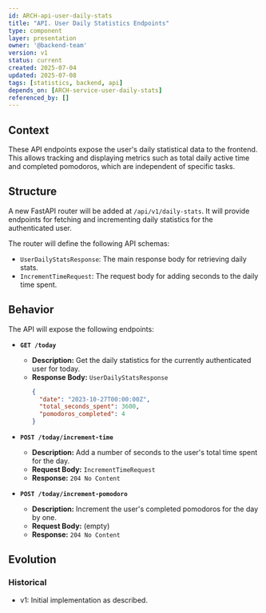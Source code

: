 ```yaml
---
id: ARCH-api-user-daily-stats
title: "API. User Daily Statistics Endpoints"
type: component
layer: presentation
owner: '@backend-team'
version: v1
status: current
created: 2025-07-04
updated: 2025-07-08
tags: [statistics, backend, api]
depends_on: [ARCH-service-user-daily-stats]
referenced_by: []
---
```

## Context
These API endpoints expose the user's daily statistical data to the frontend. This allows tracking and displaying metrics such as total daily active time and completed pomodoros, which are independent of specific tasks.

## Structure
A new FastAPI router will be added at `/api/v1/daily-stats`. It will provide endpoints for fetching and incrementing daily statistics for the authenticated user.

The router will define the following API schemas:
*   `UserDailyStatsResponse`: The main response body for retrieving daily stats.
*   `IncrementTimeRequest`: The request body for adding seconds to the daily time spent.

## Behavior
The API will expose the following endpoints:

*   **`GET /today`**
    *   **Description:** Get the daily statistics for the currently authenticated user for today.
    *   **Response Body:** `UserDailyStatsResponse`
        ```json
        {
          "date": "2023-10-27T00:00:00Z",
          "total_seconds_spent": 3600,
          "pomodoros_completed": 4
        }
        ```

*   **`POST /today/increment-time`**
    *   **Description:** Add a number of seconds to the user's total time spent for the day.
    *   **Request Body:** `IncrementTimeRequest`
    *   **Response:** `204 No Content`

*   **`POST /today/increment-pomodoro`**
    *   **Description:** Increment the user's completed pomodoros for the day by one.
    *   **Request Body:** (empty)
    *   **Response:** `204 No Content`

## Evolution
### Historical
- v1: Initial implementation as described.

